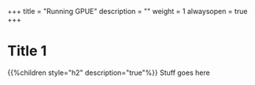 +++
title = "Running GPUE"
description = ""
weight = 1
alwaysopen = true
+++

# Title 1 
{{%children style="h2" description="true"%}}
Stuff goes here
